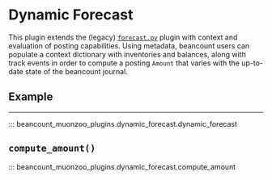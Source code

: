 # Dynamic Forecast

This plugin extends the (legacy)
[`forecast.py`](https://github.com/beancount/beancount/blob/v2/beancount/plugins/forecast.py)
plugin with context and evaluation of posting capabilities. Using metadata,
beancount users can populate a context dictionary with inventories and balances,
along with track events in order to compute a posting `Amount` that varies with
the up-to-date state of the beancount journal.

## Example

-------------------------------------------------------------------------------


::: beancount_muonzoo_plugins.dynamic_forecast.dynamic_forecast


## `compute_amount()`

::: beancount_muonzoo_plugins.dynamic_forecast.compute_amount


